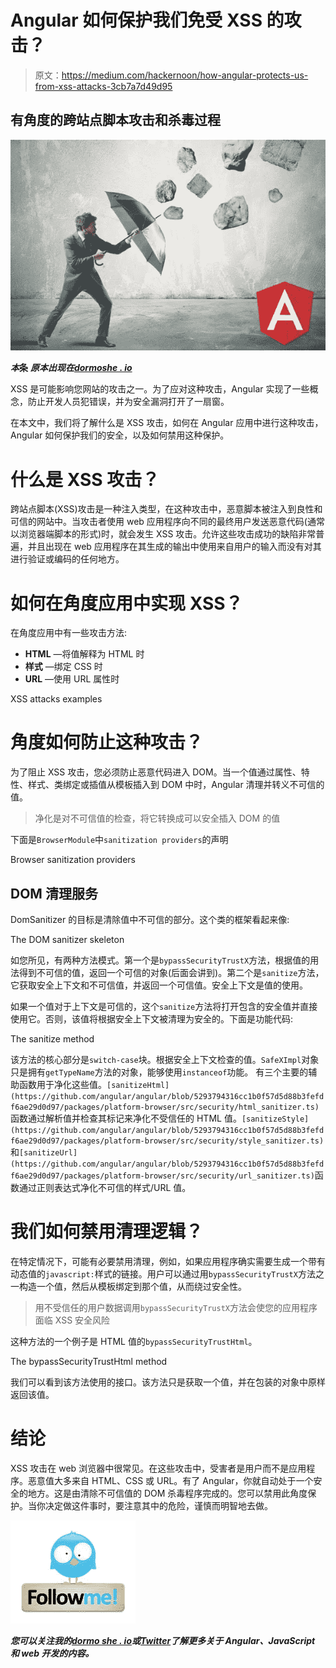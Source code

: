 # Angular 如何保护我们免受 XSS 的攻击？

> 原文：<https://medium.com/hackernoon/how-angular-protects-us-from-xss-attacks-3cb7a7d49d95>

## 有角度的跨站点脚本攻击和杀毒过程

![](img/7f10c71fb0ab1f7c055cf4189c82cbd6.png)

***本*条** ***原本出现在***[***dormoshe . io***](https://dormoshe.io/articles/how-angular-protects-us-from-xss-attacks-19)

XSS 是可能影响您网站的攻击之一。为了应对这种攻击，Angular 实现了一些概念，防止开发人员犯错误，并为安全漏洞打开了一扇窗。

在本文中，我们将了解什么是 XSS 攻击，如何在 Angular 应用中进行这种攻击，Angular 如何保护我们的安全，以及如何禁用这种保护。

# 什么是 XSS 攻击？

跨站点脚本(XSS)攻击是一种注入类型，在这种攻击中，恶意脚本被注入到良性和可信的网站中。当攻击者使用 web 应用程序向不同的最终用户发送恶意代码(通常以浏览器端脚本的形式)时，就会发生 XSS 攻击。允许这些攻击成功的缺陷非常普遍，并且出现在 web 应用程序在其生成的输出中使用来自用户的输入而没有对其进行验证或编码的任何地方。

# 如何在角度应用中实现 XSS？

在角度应用中有一些攻击方法:

*   **HTML** —将值解释为 HTML 时
*   **样式** —绑定 CSS 时
*   **URL** —使用 URL 属性时

XSS attacks examples

# 角度如何防止这种攻击？

为了阻止 XSS 攻击，您必须防止恶意代码进入 DOM。当一个值通过属性、特性、样式、类绑定或插值从模板插入到 DOM 中时，Angular 清理并转义不可信的值。

> 净化是对不可信值的检查，将它转换成可以安全插入 DOM 的值

下面是`BrowserModule`中`sanitization providers`的声明

Browser sanitization providers

## DOM 清理服务

DomSanitizer 的目标是清除值中不可信的部分。这个类的框架看起来像:

The DOM sanitizer skeleton

如您所见，有两种方法模式。第一个是`bypassSecurityTrustX`方法，根据值的用法得到不可信的值，返回一个可信的对象(后面会讲到)。第二个是`sanitize`方法，它获取安全上下文和不可信值，并返回一个可信值。安全上下文是值的使用。

如果一个值对于上下文是可信的，这个`sanitize`方法将打开包含的安全值并直接使用它。否则，该值将根据安全上下文被清理为安全的。下面是功能代码:

The sanitize method

该方法的核心部分是`switch-case`块。根据安全上下文检查的值。`SafeXImpl`对象只是拥有`getTypeName`方法的对象，能够使用`instanceof`功能。
有三个主要的辅助函数用于净化这些值。`[sanitizeHtml](https://github.com/angular/angular/blob/5293794316cc1b0f57d5d88b3fefdf6ae29d0d97/packages/platform-browser/src/security/html_sanitizer.ts)`函数通过解析值并检查其标记来净化不受信任的 HTML 值。`[sanitizeStyle](https://github.com/angular/angular/blob/5293794316cc1b0f57d5d88b3fefdf6ae29d0d97/packages/platform-browser/src/security/style_sanitizer.ts)` [](https://github.com/angular/angular/blob/5293794316cc1b0f57d5d88b3fefdf6ae29d0d97/packages/platform-browser/src/security/style_sanitizer.ts)和`[sanitizeUrl](https://github.com/angular/angular/blob/5293794316cc1b0f57d5d88b3fefdf6ae29d0d97/packages/platform-browser/src/security/url_sanitizer.ts)`函数通过正则表达式净化不可信的样式/URL 值。

# 我们如何禁用清理逻辑？

在特定情况下，可能有必要禁用清理，例如，如果应用程序确实需要生成一个带有动态值的``javascript:``样式的链接。用户可以通过用`bypassSecurityTrustX`方法之一构造一个值，然后从模板绑定到那个值，从而绕过安全性。

> 用不受信任的用户数据调用`bypassSecurityTrustX`方法会使您的应用程序面临 XSS 安全风险

这种方法的一个例子是 HTML 值的`bypassSecurityTrustHtml`。

The bypassSecurityTrustHtml method

我们可以看到该方法使用的接口。该方法只是获取一个值，并在包装的对象中原样返回该值。

# 结论

XSS 攻击在 web 浏览器中很常见。在这些攻击中，受害者是用户而不是应用程序。恶意值大多来自 HTML、CSS 或 URL。有了 Angular，你就自动处于一个安全的地方。这是由清除不可信值的 DOM 杀毒程序完成的。您可以禁用此角度保护。当你决定做这件事时，要注意其中的危险，谨慎而明智地去做。

![](img/522b2e4ace3cfcecd43bba30fcf0a317.png)

***您可以关注我的***[***dormo she . io***](https://www.dormoshe.io)***或***[***Twitter***](https://twitter.com/DorMoshe)***了解更多关于 Angular、JavaScript 和 web 开发的内容。***